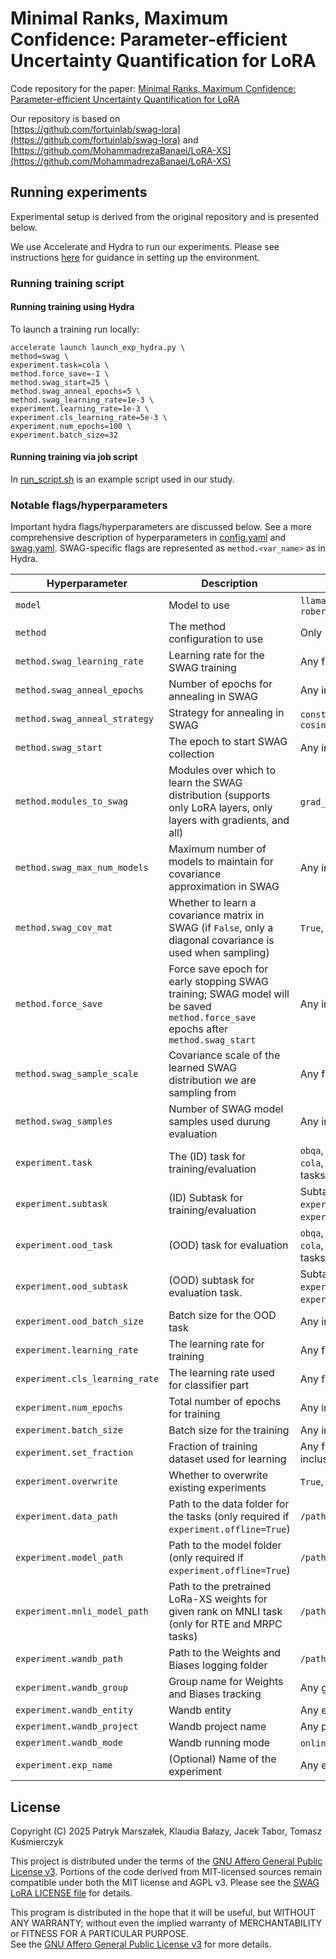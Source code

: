 # Minimal Ranks, Maximum Confidence: Parameter-efficient Uncertainty Quantification for LoRA

Code repository for the paper: [Minimal Ranks, Maximum Confidence: Parameter-efficient Uncertainty Quantification for LoRA](https://arxiv.org/abs/2502.12122)

Our repository is based on <br>
[https://github.com/fortuinlab/swag-lora](https://github.com/fortuinlab/swag-lora) and 
[https://github.com/MohammadrezaBanaei/LoRA-XS](https://github.com/MohammadrezaBanaei/LoRA-XS)

## Running experiments
Experimental setup is derived from the original repository and is presented below.

We use Accelerate and Hydra to run our experiments. Please see instructions [here](./sc_venv_template/readme.md) 
for guidance in setting up the environment.

### Running training script

#### Running training using Hydra
To launch a training run locally:
```
accelerate launch launch_exp_hydra.py \
method=swag \
experiment.task=cola \
method.force_save=-1 \
method.swag_start=25 \
method.swag_anneal_epochs=5 \
method.swag_learning_rate=1e-3 \
experiment.learning_rate=1e-3 \
experiment.cls_learning_rate=5e-3 \
experiment.num_epochs=100 \
experiment.batch_size=32
```

#### Running training via job script 
In [run_script.sh](run_script.sh) is an example script used in our study.

### Notable flags/hyperparameters

Important hydra flags/hyperparameters are discussed below. See a more comprehensive description of hyperparameters in
[config.yaml](./conf/config.yaml) and [swag.yaml](./conf/method/swag.yaml). 
SWAG-specific flags are represented as `method.<var_name>` as in Hydra.



| Hyperparameter                  | Description                                                                                                                      | Possible Values                                                                                |
|---------------------------------|----------------------------------------------------------------------------------------------------------------------------------|------------------------------------------------------------------------------------------------|
| `model`                         | Model to use                                                                                                                     | `llama_7b_hf`, `roberta-base`, `roberta-large`                                                 |
| `method`                        | The method configuration to use                                                                                                  | Only `swag`                                                                                    |
| `method.swag_learning_rate`     | Learning rate for the SWAG training                                                                                              | Any float (e.g., `1e-4`)                                                                       |
| `method.swag_anneal_epochs`     | Number of epochs for annealing in SWAG                                                                                           | Any integer (e.g., `5`)                                                                        |
| `method.swag_anneal_strategy`   | Strategy for annealing in SWAG                                                                                                   | `constant`, `linear`, `cosine`, `cosine_hard_restarts`                                         |
| `method.swag_start`             | The epoch to start SWAG collection                                                                                               | Any integer (e.g., `8`)                                                                        |
| `method.modules_to_swag`        | Modules over which to learn the SWAG distribution (supports only LoRA layers, only layers with gradients, and all)               | `grad_only`, `lora_only`, `all`                                                                |
| `method.swag_max_num_models`    | Maximum number of models to maintain for covariance approximation in SWAG                                                        | Any integer (e.g., `5`)                                                                        |
| `method.swag_cov_mat`           | Whether to learn a covariance matrix in SWAG (if `False`, only a diagonal covariance is used when sampling)                      | `True`, `False`                                                                                |
| `method.force_save`             | Force save epoch for early stopping SWAG training; SWAG model will be saved `method.force_save` epochs after `method.swag_start` | Any integer (e.g. 5)                                                                           |
| `method.swag_sample_scale`      | Covariance scale of the learned SWAG distribution we are sampling from                                                           | Any float (e.g. 1.0)                                                                           |
| `method.swag_samples`           | Number of SWAG model samples used durung evaluation                                                                              | Any integer (e.g. 15)                                                                          |
| `experiment.task`               | The (ID) task for training/evaluation                                                                                            | `obqa`, `cqa`, `swag`, `mmlu`, `arc-e`, `arc-c`, `cola`, `mnli`, `mrpc`, (other GLUE tasks...) |
| `experiment.subtask`            | (ID) Subtask for training/evaluation                                                                                             | Subtask name (e.g. `experiment.task=mmlu`, `experiment.subtask=anatomy`)                       |
| `experiment.ood_task`           | (OOD) task for evaluation                                                                                                        | `obqa`, `cqa`, `swag`, `mmlu`, `arc-e`, `arc-c`, `cola`, `mnli`, `mrpc`, (other GLUE tasks...) |
| `experiment.ood_subtask`        | (OOD) subtask for evaluation task.                                                                                               | Subtask name (e.g. `experiment.ood_task=mmlu`, `experiment.ood_subtask=anatomy`)               |
| `experiment.ood_batch_size`     | Batch size for the OOD  task                                                                                                     | Any integer (e.g., `32`)                                                                       |
| `experiment.learning_rate`      | The learning rate for training                                                                                                   | Any float (e.g., `0.001`, `0.01`)                                                              |
| `experiment.cls_learning_rate`  | The learning rate used for classifier part                                                                                       | Any float (e.g., `0.001`, `0.01`)                                                              |
| `experiment.num_epochs`         | Total number of epochs for training                                                                                              | Any integer (e.g., `20`)                                                                       |
| `experiment.batch_size`         | Batch size for the training                                                                                                      | Any integer (e.g., `16`)                                                                       |
| `experiment.set_fraction`       | Fraction of training dataset used for learning                                                                                   | Any float between 0 and 1, inclusively                                                         |
| `experiment.overwrite`          | Whether to overwrite existing experiments                                                                                        | `True`, `False`                                                                                |
| `experiment.data_path`          | Path to the data folder for the tasks (only required if `experiment.offline=True`)                                               | `/path/to/your/data/folder`                                                                    |
| `experiment.model_path`         | Path to the model folder  (only required if `experiment.offline=True`)                                                           | `/path/to/your/models/folder`                                                                  |
| `experiment.mnli_model_path`    | Path to the pretrained LoRa-XS weights for given rank on MNLI task (only for RTE and MRPC tasks)                                 | `/path/to/your/checkpoint/folder`                                                              |
| `experiment.wandb_path`         | Path to the Weights and Biases logging folder                                                                                    | `/path/to/your/wandb/folder`                                                                   |
| `experiment.wandb_group`        | Group name for Weights and Biases tracking                                                                                       | Any group name                                                                                 |
| `experiment.wandb_entity`       | Wandb entity                                                                                                                     | Any entity name                                                                                |
| `experiment.wandb_project`      | Wandb project name                                                                                                               | Any project name                                                                               |
| `experiment.wandb_mode`         | Wandb running mode                                                                                                               | `online` or `offline`                                                                          |
| `experiment.exp_name`           | (Optional) Name of the experiment                                                                                                | Any experiment name                                                                            |

## License
Copyright (C) 2025 Patryk Marszałek, Klaudia Bałazy, Jacek Tabor, Tomasz Kuśmierczyk

This project is distributed under the terms of the [GNU Affero General Public License v3](licenses/LICENSE). 
Portions of the code derived from MIT-licensed sources remain compatible under both the MIT license and AGPL v3. 
Please see the [SWAG LoRA LICENSE file](licenses/SWAG_LORA_LICENSE) for details.

This program is distributed in the hope that it will be useful, but WITHOUT ANY WARRANTY; 
without even the implied warranty of MERCHANTABILITY or FITNESS FOR A PARTICULAR PURPOSE.  
See the [GNU Affero General Public License v3](licenses/LICENSE) for more details.
